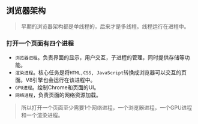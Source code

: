 ## 浏览器架构
> 早期的浏览器架构都是单线程的，后来才是多线程。线程运行在进程中。

### 打开一个页面有四个进程
* `浏览器进程`。负责界面的显示，用户交互，子进程的管理，同时提供存储等功能。
* `渲染进程`。核心任务是将`HTML,CSS, JavaScript`转换成浏览器可以交互的页面。V8引擎也会运行在该进程中。
* `GPU进程`。绘制Chrome和页面的UI。
* `网络进程`，负责页面的网络资源加载。
> 所以打开一个页面至少需要1个网络进程，一个浏览器进程，一个GPU进程和一个渲染进程。
